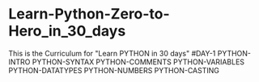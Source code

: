 # Learn-Python-Zero-to-Hero_in_30_days
This is the Curriculum for "Learn PYTHON in 30 days"
#DAY-1
PYTHON-INTRO
PYTHON-SYNTAX
PYTHON-COMMENTS
PYTHON-VARIABLES
PYTHON-DATATYPES
PYTHON-NUMBERS
PYTHON-CASTING
